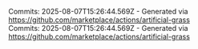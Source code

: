 Commits: 2025-08-07T15:26:44.569Z - Generated via https://github.com/marketplace/actions/artificial-grass
<br>
Commits: 2025-08-07T15:26:44.569Z - Generated via https://github.com/marketplace/actions/artificial-grass
<br>
